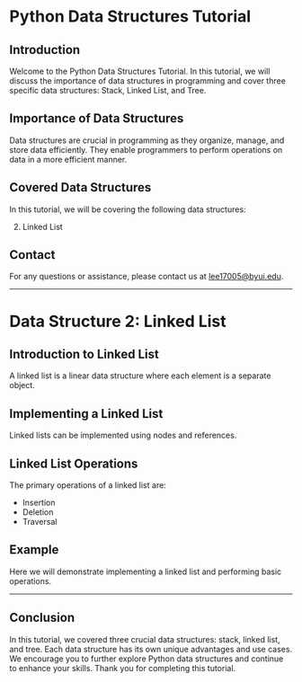 # Python Data Structures Tutorial

## Introduction

Welcome to the Python Data Structures Tutorial. In this tutorial, we will discuss the importance of data structures in programming and cover three specific data structures: Stack, Linked List, and Tree.

## Importance of Data Structures

Data structures are crucial in programming as they organize, manage, and store data efficiently. They enable programmers to perform operations on data in a more efficient manner.

## Covered Data Structures

In this tutorial, we will be covering the following data structures:

2. Linked List

## Contact

For any questions or assistance, please contact us at lee17005@byui.edu.

---

# Data Structure 2: Linked List

## Introduction to Linked List

A linked list is a linear data structure where each element is a separate object.

## Implementing a Linked List

Linked lists can be implemented using nodes and references.

## Linked List Operations

The primary operations of a linked list are:

- Insertion
- Deletion
- Traversal

## Example

Here we will demonstrate implementing a linked list and performing basic operations.

---

## Conclusion

In this tutorial, we covered three crucial data structures: stack, linked list, and tree. Each data structure has its own unique advantages and use cases. We encourage you to further explore Python data structures and continue to enhance your skills. Thank you for completing this tutorial.
